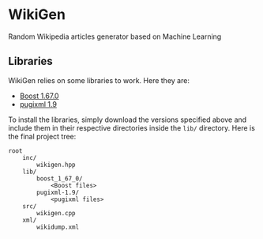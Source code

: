 # WikiGen
Random Wikipedia articles generator based on Machine Learning

## Libraries
WikiGen relies on some libraries to work. Here they are:
- [Boost 1.67.0](https://www.boost.org/)
- [pugixml 1.9](https://pugixml.org/)

To install the libraries, simply download the versions specified above and include them in their respective directories inside the ```lib/``` directory. Here is the final project tree:

```
root
    inc/
        wikigen.hpp
    lib/
        boost_1_67_0/
            <Boost files>
        pugixml-1.9/
            <pugixml files>
    src/
        wikigen.cpp
    xml/
        wikidump.xml
```